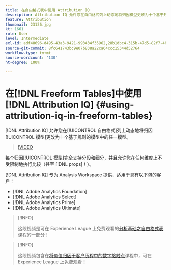 ```yaml
---
title: 在自由格式表中使用 Attribution IQ
description: Attribution IQ 允许您在自由格式列上动态地将归因模型更改为十个基于规则的模型中的任一模型。
feature: Attribution
thumbnail: 23136.jpg
kt: 1661
role: User
level: Intermediate
exl-id: adf48696-d495-43a3-9421-993434f35962,28b1dbc4-315b-47d5-82f7-4b394ed31ad8
source-git-commit: 8fc641743bc9e07b838a22ca64ccc15344d52764
workflow-type: tm+mt
source-wordcount: '130'
ht-degree: 100%

---
```


# 在[!DNL Freeform Tables]中使用 [!DNL Attribution IQ] {#using-attribution-iq-in-freeform-tables}

[!DNL Attribution IQ] 允许您在[!UICONTROL 自由格式]列上动态地将归因[!UICONTROL 模型]更改为十个基于规则的模型中的任一模型。

>[!VIDEO](https://video.tv.adobe.com/v/23136/?quality=12&learn=on)

每个归因[!UICONTROL 模型]完全支持分段和细分，并且允许您在任何维度上不受限制地执行比较（甚至 [!DNL props]！）。

[!DNL Attribution IQ] 专为 Analysis Workspace 提供，适用于具有以下包的客户：

* [!DNL Adobe Analytics Foundation]
* [!DNL Adobe Analytics Select]
* [!DNL Adobe Analytics Prime]
* [!DNL Adobe Analytics Ultimate]

>[!INFO]
>
> 这段视频是可在 Experience League 上免费观看的[分析基础之自由格式表](https://experienceleague.adobe.com/?recommended=Analytics-U-1-2020.3)课程的一部分！

>[!INFO]
>
> 这段视频包含在[将价值归因于客户历程中的数字接触点](https://experienceleague.adobe.com/?recommended=Analytics-U-1-2020.2)课程中，可在 Experience League 上免费观看！
